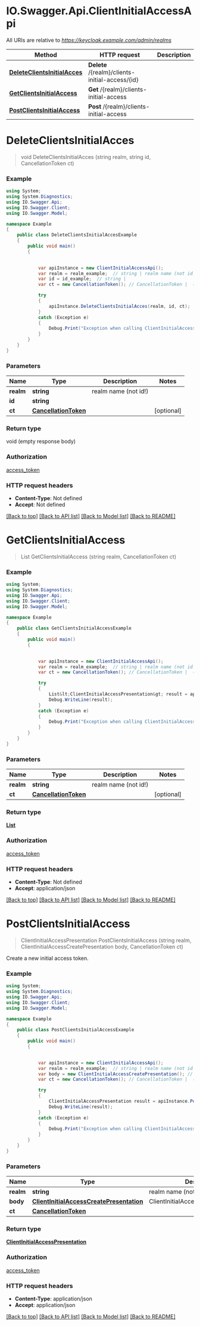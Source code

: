 # IO.Swagger.Api.ClientInitialAccessApi

All URIs are relative to *https://keycloak.example.com/admin/realms*

Method | HTTP request | Description
------------- | ------------- | -------------
[**DeleteClientsInitialAcces**](ClientInitialAccessApi.md#deleteclientsinitialacces) | **Delete** /{realm}/clients-initial-access/{id} | 
[**GetClientsInitialAccess**](ClientInitialAccessApi.md#getclientsinitialaccess) | **Get** /{realm}/clients-initial-access | 
[**PostClientsInitialAccess**](ClientInitialAccessApi.md#postclientsinitialaccess) | **Post** /{realm}/clients-initial-access | 


<a name="deleteclientsinitialacces"></a>
# **DeleteClientsInitialAcces**
> void DeleteClientsInitialAcces (string realm, string id, CancellationToken ct)



### Example
```csharp
using System;
using System.Diagnostics;
using IO.Swagger.Api;
using IO.Swagger.Client;
using IO.Swagger.Model;

namespace Example
{
    public class DeleteClientsInitialAccesExample
    {
        public void main()
        {
            

            var apiInstance = new ClientInitialAccessApi();
            var realm = realm_example;  // string | realm name (not id!)
            var id = id_example;  // string | 
            var ct = new CancellationToken(); // CancellationToken |  (optional) 

            try
            {
                apiInstance.DeleteClientsInitialAcces(realm, id, ct);
            }
            catch (Exception e)
            {
                Debug.Print("Exception when calling ClientInitialAccessApi.DeleteClientsInitialAcces: " + e.Message );
            }
        }
    }
}
```

### Parameters

Name | Type | Description  | Notes
------------- | ------------- | ------------- | -------------
 **realm** | **string**| realm name (not id!) | 
 **id** | **string**|  | 
 **ct** | [**CancellationToken**](.md)|  | [optional] 

### Return type

void (empty response body)

### Authorization

[access_token](../README.md#access_token)

### HTTP request headers

 - **Content-Type**: Not defined
 - **Accept**: Not defined

[[Back to top]](#) [[Back to API list]](../README.md#documentation-for-api-endpoints) [[Back to Model list]](../README.md#documentation-for-models) [[Back to README]](../README.md)

<a name="getclientsinitialaccess"></a>
# **GetClientsInitialAccess**
> List<ClientInitialAccessPresentation> GetClientsInitialAccess (string realm, CancellationToken ct)



### Example
```csharp
using System;
using System.Diagnostics;
using IO.Swagger.Api;
using IO.Swagger.Client;
using IO.Swagger.Model;

namespace Example
{
    public class GetClientsInitialAccessExample
    {
        public void main()
        {
            

            var apiInstance = new ClientInitialAccessApi();
            var realm = realm_example;  // string | realm name (not id!)
            var ct = new CancellationToken(); // CancellationToken |  (optional) 

            try
            {
                List&lt;ClientInitialAccessPresentation&gt; result = apiInstance.GetClientsInitialAccess(realm, ct);
                Debug.WriteLine(result);
            }
            catch (Exception e)
            {
                Debug.Print("Exception when calling ClientInitialAccessApi.GetClientsInitialAccess: " + e.Message );
            }
        }
    }
}
```

### Parameters

Name | Type | Description  | Notes
------------- | ------------- | ------------- | -------------
 **realm** | **string**| realm name (not id!) | 
 **ct** | [**CancellationToken**](.md)|  | [optional] 

### Return type

[**List<ClientInitialAccessPresentation>**](ClientInitialAccessPresentation.md)

### Authorization

[access_token](../README.md#access_token)

### HTTP request headers

 - **Content-Type**: Not defined
 - **Accept**: application/json

[[Back to top]](#) [[Back to API list]](../README.md#documentation-for-api-endpoints) [[Back to Model list]](../README.md#documentation-for-models) [[Back to README]](../README.md)

<a name="postclientsinitialaccess"></a>
# **PostClientsInitialAccess**
> ClientInitialAccessPresentation PostClientsInitialAccess (string realm, ClientInitialAccessCreatePresentation body, CancellationToken ct)



Create a new initial access token.

### Example
```csharp
using System;
using System.Diagnostics;
using IO.Swagger.Api;
using IO.Swagger.Client;
using IO.Swagger.Model;

namespace Example
{
    public class PostClientsInitialAccessExample
    {
        public void main()
        {
            

            var apiInstance = new ClientInitialAccessApi();
            var realm = realm_example;  // string | realm name (not id!)
            var body = new ClientInitialAccessCreatePresentation(); // ClientInitialAccessCreatePresentation | ClientInitialAccessCreatePresentation (optional) 
            var ct = new CancellationToken(); // CancellationToken |  (optional) 

            try
            {
                ClientInitialAccessPresentation result = apiInstance.PostClientsInitialAccess(realm, body, ct);
                Debug.WriteLine(result);
            }
            catch (Exception e)
            {
                Debug.Print("Exception when calling ClientInitialAccessApi.PostClientsInitialAccess: " + e.Message );
            }
        }
    }
}
```

### Parameters

Name | Type | Description  | Notes
------------- | ------------- | ------------- | -------------
 **realm** | **string**| realm name (not id!) | 
 **body** | [**ClientInitialAccessCreatePresentation**](ClientInitialAccessCreatePresentation.md)| ClientInitialAccessCreatePresentation | [optional] 
 **ct** | [**CancellationToken**](.md)|  | [optional] 

### Return type

[**ClientInitialAccessPresentation**](ClientInitialAccessPresentation.md)

### Authorization

[access_token](../README.md#access_token)

### HTTP request headers

 - **Content-Type**: application/json
 - **Accept**: application/json

[[Back to top]](#) [[Back to API list]](../README.md#documentation-for-api-endpoints) [[Back to Model list]](../README.md#documentation-for-models) [[Back to README]](../README.md)


